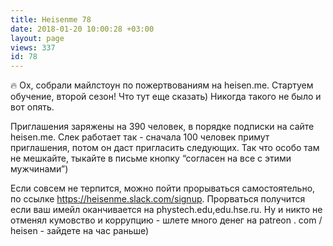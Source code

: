 ```yaml
---
title: Heisenme 78
date: 2018-01-20 10:00:28 +03:00
layout: page
views: 337
id: 78
---
```


🔥 Ох, собрали майлстоун по пожертвованиям на heisen.me. Cтартуем обучение, второй сезон! Что тут еще сказать) Никогда такого не было и вот опять.

Приглашения заряжены на 390 человек, в порядке подписки на сайте heisen.me. Слек работает так - сначала 100 человек примут приглашения, потом он даст пригласить следующих. Так что особо там не мешкайте, тыкайте в письме кнопку “согласен на все с этими мужчинами”) 

Если совсем не терпится, можно пойти прорываться самостоятельно, по ссылке https://heisenme.slack.com/signup. Прорваться получится если ваш имейл оканчивается на phystech.edu,edu.hse.ru. Ну и никто не отменял кумовство и коррупцию - шлете много денег на patreon . com / heisen  - зайдете на час раньше)


